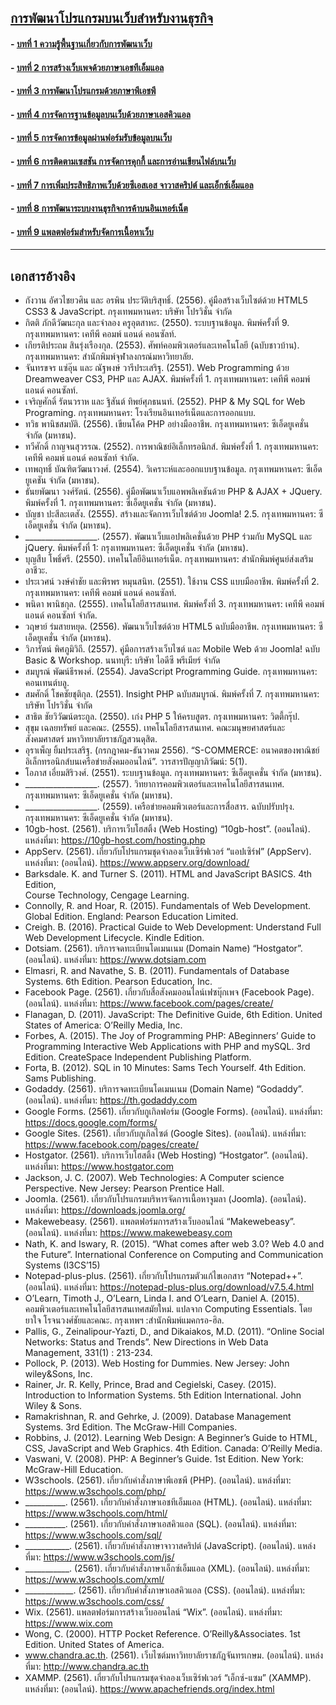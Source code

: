 ﻿## [การพัฒนาโปรแกรมบนเว็บสำหรับงานธุรกิจ](README.md)
#### - [บทที่ 1 ความรู้พื้นฐานเกี่ยวกับการพัฒนาเว็บ](Chapter01/README.md)
#### - [บทที่ 2 การสร้างเว็บเพจด้วยภาษาเอชทีเอ็มแอล](Chapter02/README.md)
#### - [บทที่ 3 การพัฒนาโปรแกรมด้วยภาษาพีเอชพี](Chapter03/README.md)
#### - [บทที่ 4 การจัดการฐานข้อมูลบนเว็บด้วยภาษาเอสคิวแอล](Chapter04/README.md)
#### - [บทที่ 5 การจัดการข้อมูลผ่านฟอร์มรับข้อมูลบนเว็บ](Chapter05/README.md)
#### - [บทที่ 6 การติดตามเซสชัน การจัดการคุกกี้ และการอ่านเขียนไฟล์บนเว็บ](Chapter06/README.md)
#### - [บทที่ 7 การเพิ่มประสิทธิภาพเว็บด้วยซีเอสเอส จาวาสคริปต์ และเอ็กซ์เอ็มแอล](Chapter07/README.md)
#### - [บทที่ 8 การพัฒนาระบบงานธุรกิจการค้าบนอินเทอร์เน็ต](Chapter08/README.md)
#### - [บทที่ 9 แพลตฟอร์มสำหรับจัดการเนื้อหาเว็บ](Chapter09/README.md)
---
## เอกสารอ้างอิง
* กังวาน อัศวไชยวศิน และ อรพิน ประวัติบริสุทธิ์. (2556). คู่มือสร้างเว็บไซต์ด้วย HTML5 CSS3 & JavaScript. กรุงเทพมหานคร: บริษัท โปรวิชั่น จำกัด
* กิตติ  ภักดีวัฒนะกุล และจำลอง ครูอุตสาหะ. (2550). ระบบฐานข้อมูล. พิมพ์ครั้งที่ 9. กรุงเทพมหานคร: เคทีพี คอมพ์ แอนด์ คอนซัลท์.
* เกียรติประถม  สินรุ่งเรืองกุล. (2553). ศัพท์คอมพิวเตอร์และเทคโนโลยี (ฉบับชาวบ้าน). 
กรุงเทพมหานคร: สำนักพิมพ์จุฬาลงกรณ์มหาวิทยาลัย.
* จันทรขจร แซ่อุ๊น และ ณัฐพงษ์ วารีประเสริฐ. (2551). Web Programming ด้วย Dreamweaver CS3, PHP และ AJAX. พิมพ์ครั้งที่ 1. กรุงเทพมหานคร: เคทีพี คอมพ์ แอนด์ คอนซัลท์.
* เจริญศักดิ์ รัตนวราห และ ฐิสันต์ ทิพย์ศุภธนนท์. (2552). PHP & My SQL for Web 
Programing. กรุงเทพมหานคร: โรงเรียนอินเทอร์เน็ตและการออกแบบ.
* ทวิธ พานิชสมบัติ. (2556). เขียนโค้ด PHP อย่างมืออาชีพ. กรุงเทพมหานคร: ซีเอ็ดยูเคชั่น จำกัด (มหาชน).
* ทวีศักดิ์ กาญจนสุวรรณ. (2552). การพาณิชย์อิเล็กทรอนิกส์. พิมพ์ครั้งที่ 1. กรุงเทพมหานคร: เคทีพี คอมพ์ แอนด์ คอนซัลท์ จำกัด.
* เทพฤทธิ์ บัณฑิตวัฒนาวงศ์. (2554). วิเคราะห์และออกแบบฐานข้อมูล. กรุงเทพมหานคร: ซีเอ็ดยูเคชัน จำกัด (มหาชน).
* ธันยพัฒนา วงศ์รัตน์. (2556). คู่มือพัฒนาเว็บแอพพลิเคชันด้วย PHP & AJAX + JQuery. พิมพ์ครั้งที่ 1. กรุงเทพมหานคร: ซีเอ็ดยูเคชั่น จำกัด (มหาชน).
* บัญชา ปะสีละเตสัง. (2555). สร้างและจัดการเว็บไซต์ด้วย Joomla! 2.5. กรุงเทพมหานคร: ซีเอ็ดยูเคชั่น จำกัด (มหาชน).
* __________________. (2557). พัฒนาเว็บแอปพลิเคชั่นด้วย PHP ร่วมกับ MySQL และ jQuery. พิมพ์ครั้งที่ 1: กรุงเทพมหานคร: ซีเอ็ดยูเคชั่น จำกัด (มหาชน).
* บุญสืบ โพธิ์ศรี. (2550). เทคโนโลยีอินเทอร์เน็ต. กรุงเทพมหานคร: สำนักพิมพ์ศูนย์ส่งเสริมอาชีวะ.
* ประเวศน์ วงษ์คำชัย และพิรพร หมุนสนิท. (2551). ใช้งาน CSS แบบมืออาชีพ. พิมพ์ครั้งที่ 2. กรุงเทพมหานคร: เคทีพี คอมพ์ แอนด์ คอนซัลท์.
* พนิดา พานิชกุล. (2555). เทคโนโลยีสารสนเทศ. พิมพ์ครั้งที่ 3. กรุงเทพมหานคร: เคทีพี คอมพ์ แอนด์ คอนซัลท์ จำกัด.
* วฤษาย์ ร่มสายหยุด. (2556). พัฒนาเว็บไซต์ด้วย HTML5 ฉบับมืออาชีพ. กรุงเทพมหานคร: ซีเอ็ดยูเคชั่น จำกัด (มหาชน).
* วิภารัตน์ พิศภูมิวิถี. (2557). คู่มือการสร้างเว็บไซต์ และ Mobile Web ด้วย Joomla! ฉบับ Basic & Workshop. นนทบุรี: บริษัท ไอดีซี พรีเมียร์ จำกัด
* สมบูรณ์ พัฒน์ธีรพงศ์. (2554). JavaScript Programming Guide. กรุงเทพมหานคร: คอนเทนต์บลู.
* สมศักดิ์ โชคชัยชุติกุล. (2551). Insight PHP ฉบับสมบูรณ์. พิมพ์ครั้งที่ 7. กรุงเทพมหานคร: บริษัท โปรวิชั่น จำกัด
* สาธิต ชัยวิวัฒน์ตระกูล. (2550). เก่ง PHP 5 ให้ครบสูตร. กรุงเทพมหานคร: วิตตี้กรุ๊ป.
* สุขุม เฉลยทรัพย์ และคณะ. (2555). เทคโนโลยีสารสนเทศ. คณะมนุษยศาสตร์และ 
สังคมศาสตร์ มหาวิทยาลัยราชภัฏสวนดุสิต.
* อุราเพ็ญ ยิ้มประเสริฐ. (กรกฎาคม-ธันวาคม 2556). “S-COMMERCE: อนาคตของพาณิชย์อิเล็กทรอนิกส์บนเครือข่ายสังคมออนไลน์”. วารสารปัญญาภิวัฒน์: 5(1).
* โอภาส  เอี่ยมสิริวงศ์. (2551). ระบบฐานข้อมูล. กรุงเทพมหานคร: ซีเอ็ดยูเคชั่น จำกัด (มหาชน).
* __________________. (2557). วิทยาการคอมพิวเตอร์และเทคโนโลยีสารสนเทศ.
กรุงเทพมหานคร: ซีเอ็ดยูเคชั่น จำกัด (มหาชน).
* __________________. (2559). เครือข่ายคอมพิวเตอร์และการสื่อสาร. ฉบับปรับปรุง. กรุงเทพมหานคร: ซีเอ็ดยูเคชั่น จำกัด (มหาชน).
* 10gb-host. (2561). บริการเว็บโฮสติ้ง (Web Hosting) “10gb-host”. (ออนไลน์).
แหล่งที่มา: https://10gb-host.com/hosting.php
* AppServ. (2561). เกี่ยวกับโปรแกรมชุดจำลองเว็บเซิร์ฟเวอร์ “แอปเซิร์ฟ” (AppServ).
แหล่งที่มา: (ออนไลน์). https://www.appserv.org/download/
* Barksdale. K. and Turner S. (2011). HTML and JavaScript BASICS. 4th Edition,  
Course Technology, Cengage Learning.
* Connolly, R. and Hoar, R. (2015). Fundamentals of Web Development. Global Edition. England: Pearson Education Limited.
* Creigh. B. (2016). Practical Guide to Web Development: Understand Full Web Development Lifecycle. Kindle Edition.
* Dotsiam. (2561). บริการจดทะเบียนโดเมนเนม (Domain Name) “Hostgator”. (ออนไลน์).
แหล่งที่มา: https://www.dotsiam.com
* Elmasri, R. and Navathe, S. B. (2011). Fundamentals of Database Systems. 6th Edition. Pearson Education, Inc. 
* Facebook Page. (2561). เกี่ยวกับสื่อสังคมออนไลน์เฟซบุ๊กเพจ (Facebook Page).    
(ออนไลน์). แหล่งที่มา: https://www.facebook.com/pages/create/
* Flanagan, D. (2011). JavaScript: The Definitive Guide, 6th Edition. United States of America: O’Reilly Media, Inc.
* Forbes, A. (2015). The Joy of Programming PHP: ABeginners’ Guide to Programming Interactive Web Applications with PHP and mySQL. 3rd Edition.  CreateSpace Independent Publishing Platform.
* Forta, B. (2012). SQL in 10 Minutes: Sams Tech Yourself. 4th Edition. Sams Publishing. 
* Godaddy. (2561). บริการจดทะเบียนโดเมนเนม (Domain Name) “Godaddy”. (ออนไลน์).
แหล่งที่มา: https://th.godaddy.com
* Google Forms. (2561). เกี่ยวกับกูเกิลฟอร์ม (Google Forms). (ออนไลน์). แหล่งที่มา: 
https://docs.google.com/forms/
* Google Sites. (2561). เกี่ยวกับกูเกิลไซต์ (Google Sites). (ออนไลน์). แหล่งที่มา: 
https://www.facebook.com/pages/create/
* Hostgator. (2561). บริการเว็บโฮสติ้ง (Web Hosting) “Hostgator”. (ออนไลน์).
แหล่งที่มา: https://www.hostgator.com
* Jackson, J. C. (2007). Web Technologies: A Computer science Perspective. New Jersey: Pearson Prentice Hall.   
* Joomla. (2561). เกี่ยวกับโปรแกรมบริหารจัดการเนื้อหาจูมลา (Joomla). (ออนไลน์). 
แหล่งที่มา: https://downloads.joomla.org/
* Makewebeasy. (2561). แพลตฟอร์มการสร้างเว็บออนไลน์ “Makewebeasy”.
(ออนไลน์). แหล่งที่มา: https://www.makewebeasy.com
* Nath, K. and Iswary, R. (2015). “What comes after web 3.0? Web 4.0 and the Future”. International Conference on Computing and Communication Systems (I3CS’15)
* Notepad-plus-plus. (2561). เกี่ยวกับโปรแกรมตัวแก้ไขเอกสาร “Notepad++”. (ออนไลน์). 
แหล่งที่มา: https://notepad-plus-plus.org/download/v7.5.4.html
* O’Learn, Timoth J., O’Learn, Linda I. and O’Learn, Daniel A. (2015). คอมพิวเตอร์และเทคโนโลยีสารสนเทศสมัยใหม่. แปลจาก Computing Essentials. โดยยาใจ โรจนวงศ์ชัยและคณะ. กรุงเทพฯ :สำนักพิมพ์แมคกรอ-ฮิล.
* Pallis, G., Zeinalipour-Yazti, D., and Dikaiakos, M.D.  (2011).  “Online Social Networks: Status and Trends”.  New Directions in Web Data Management, 331(1) : 213-234.
* Pollock, P. (2013). Web Hosting for Dummies. New Jersey: John wiley&Sons, Inc.
* Rainer, Jr. R. Kelly, Prince, Brad and Cegielski, Casey. (2015). Introduction to Information Systems. 5th Edition International. John Wiley & Sons.
* Ramakrishnan, R. and Gehrke, J. (2009). Database Management Systems. 3rd Edition. The McGraw-Hill Companies. 
* Robbins, J. (2012). Learning Web Design: A Beginner’s Guide to HTML, CSS, JavaScript and Web Graphics. 4th Edition. Canada: O’Reilly Media.
* Vaswani, V. (2008). PHP: A Beginner’s Guide. 1st Edition. New York: McGraw-Hill Education.
* W3schools. (2561). เกี่ยวกับคำสั่งภาษาพีเอชพี (PHP). (ออนไลน์). แหล่งที่มา: 
https://www.w3schools.com/php/
* __________. (2561). เกี่ยวกับคำสั่งภาษาเอชทีเอ็มแอล (HTML). (ออนไลน์). แหล่งที่มา: 
https://www.w3schools.com/html/
* __________. (2561). เกี่ยวกับคำสั่งภาษาเอสคิวแอล (SQL). (ออนไลน์). แหล่งที่มา: 
https://www.w3schools.com/sql/
* ___________. (2561). เกี่ยวกับคำสั่งภาษาจาวาสคริปต์ (JavaScript). (ออนไลน์). 
แหล่งที่มา: https://www.w3schools.com/js/
* ___________. (2561). เกี่ยวกับคำสั่งภาษาเอ็กซ์เอ็มแอล (XML). (ออนไลน์). 
แหล่งที่มา: https://www.w3schools.com/xml/
* ____________. (2561). เกี่ยวกับคำสั่งภาษาเอสคิวแอล (CSS). (ออนไลน์). แหล่งที่มา: 
https://www.w3schools.com/css/
* Wix. (2561). แพลตฟอร์มการสร้างเว็บออนไลน์ “Wix”. (ออนไลน์). แหล่งที่มา:
https://www.wix.com
* Wong, C. (2000). HTTP Pocket Reference. O’Reilly&Associates. 1st Edition. United States of America.
* www.chandra.ac.th. (2561). เว็บไซต์มหาวิทยาลัยราชภัฎจันทรเกษม. (ออนไลน์).
แหล่งที่มา: http://www.chandra.ac.th
* XAMMP. (2561). เกี่ยวกับโปรแกรมชุดจำลองเว็บเซิร์ฟเวอร์ “เอ็กซ์-แซม” (XAMMP).
แหล่งที่มา: (ออนไลน์). https://www.apachefriends.org/index.html